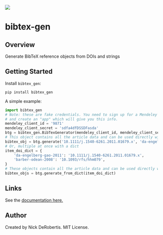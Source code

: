 
[![](https://codecov.io/gh/nickderobertis/bibtex-gen/branch/master/graph/badge.svg)](https://codecov.io/gh/nickderobertis/bibtex-gen)

# bibtex-gen

## Overview

Generate BibTeX reference objects from DOIs and strings

## Getting Started

Install `bibtex_gen`:

```
pip install bibtex_gen
```

A simple example:

```python
import bibtex_gen
# Note: these are fake credentials. You need to sign up for a Mendeley account, go to Mendeley Developers,
# and create an "app" which will give you this info.
mendeley_client_id = '9871'
mendeley_client_secret = 'sdfa4dfDSSDFasda'
btg = bibtex_gen.BibTexGenerator(mendeley_client_id, mendeley_client_secret)
# This object contains all the article data and can be used directly with pyexlatex
bibtex_obj = btg.generate('10.1111/j.1540-6261.2011.01679.x', 'da-engelberg-gao-2011')
# Or, multiple at once with a dict
item_doi_dict = {
    'da-engelberg-gao-2011': '10.1111/j.1540-6261.2011.01679.x',
    'barber-odean-2008': '10.1093/rfs/hhm079',
}
# These objects contain all the article data and can be used directly with pyexlatex
bibtex_objs = btg.generate_from_dict(item_doi_dict)
```

## Links

See the
[documentation here.](
https://nickderobertis.github.io/bibtex-gen/
)

## Author

Created by Nick DeRobertis. MIT License.